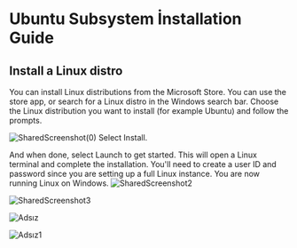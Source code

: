 # Ubuntu Subsystem İnstallation Guide 

## Install a Linux distro

You can install Linux distributions from the Microsoft Store. You can use the store app, or search for a Linux distro in the Windows search bar. Choose the Linux distribution you want to install (for example Ubuntu) and follow the prompts.

![SharedScreenshot(0)](https://user-images.githubusercontent.com/90481141/146905824-a48ea7bc-61cc-4385-97e5-c4f9b313a90b.jpg)
Select Install.

And when done, select Launch to get started. This will open a Linux terminal and complete the installation. You'll need to create a user ID and password since you are setting up a full Linux instance. You are now running Linux on Windows.
![SharedScreenshot2](https://user-images.githubusercontent.com/90481141/146905879-f837355c-1350-4628-984b-efea503d10e4.jpg)

![SharedScreenshot3](https://user-images.githubusercontent.com/90481141/146905911-5a348c52-5732-4b11-861c-27231e9a5e7a.jpg)

![Adsız](https://user-images.githubusercontent.com/90481141/146906134-fb2751d3-b044-4f20-819a-ec70e0839147.png)

![Adsız1](https://user-images.githubusercontent.com/90481141/146906171-a93df0e8-8863-4460-ab48-458064fef8c7.png)
